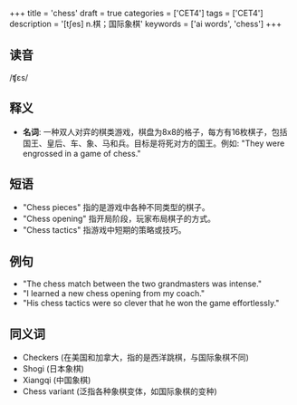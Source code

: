 +++
title = 'chess'
draft = true
categories = ['CET4']
tags = ['CET4']
description = '[t∫es] n.棋；国际象棋'
keywords = ['ai words', 'chess']
+++

## 读音
/ʧɛs/

## 释义
- **名词**: 一种双人对弈的棋类游戏，棋盘为8x8的格子，每方有16枚棋子，包括国王、皇后、车、象、马和兵。目标是将死对方的国王。例如: "They were engrossed in a game of chess."

## 短语
- "Chess pieces" 指的是游戏中各种不同类型的棋子。
- "Chess opening" 指开局阶段，玩家布局棋子的方式。
- "Chess tactics" 指游戏中短期的策略或技巧。

## 例句
- "The chess match between the two grandmasters was intense."
- "I learned a new chess opening from my coach."
- "His chess tactics were so clever that he won the game effortlessly."

## 同义词
- Checkers (在美国和加拿大，指的是西洋跳棋，与国际象棋不同)
- Shogi (日本象棋)
- Xiangqi (中国象棋)
- Chess variant (泛指各种象棋变体，如国际象棋的变种)
